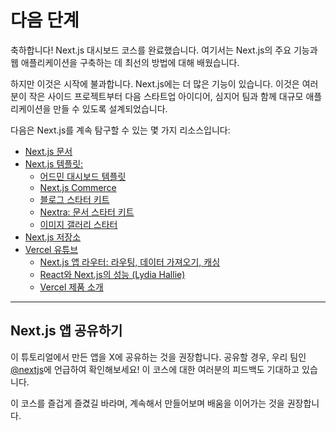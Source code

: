 # 다음 단계

축하합니다! Next.js 대시보드 코스를 완료했습니다. 여기서는 Next.js의 주요 기능과 웹 애플리케이션을 구축하는 데 최선의 방법에 대해 배웠습니다.

하지만 이것은 시작에 불과합니다. Next.js에는 더 많은 기능이 있습니다. 이것은 여러분이 작은 사이드 프로젝트부터 다음 스타트업 아이디어, 심지어 팀과 함께 대규모 애플리케이션을 만들 수 있도록 설계되었습니다.

다음은 Next.js를 계속 탐구할 수 있는 몇 가지 리소스입니다:

- [Next.js 문서](https://nextjs.org/docs)
- [Next.js 템플릿:](https://vercel.com/templates?framework=next.js)
  - [어드민 대시보드 템플릿](https://vercel.com/templates/next.js/admin-dashboard-tailwind-planetscale-react-nextjs)
  - [Next.js Commerce](https://vercel.com/templates/next.js/nextjs-commerce)
  - [블로그 스타터 키트](https://vercel.com/templates/next.js/blog-starter-kit)
  - [Nextra: 문서 스타터 키트](https://vercel.com/templates/next.js/documentation-starter-kit)
  - [이미지 갤러리 스타터](https://vercel.com/templates/next.js/image-gallery-starter)
- [Next.js 저장소](https://github.com/vercel/next.js)
- [Vercel 유튜브](https://www.youtube.com/@VercelHQ/videos)
  - [Next.js 앱 라우터: 라우팅, 데이터 가져오기, 캐싱](https://www.youtube.com/watch?v=gSSsZReIFRk)
  - [React와 Next.js의 성능 (Lydia Hallie)](https://www.youtube.com/watch?v=SqVLqvsiAYQ)
  - [Vercel 제품 소개](https://www.youtube.com/watch?v=sPmat30SE4k)

---

## Next.js 앱 공유하기

이 튜토리얼에서 만든 앱을 X에 공유하는 것을 권장합니다. 공유할 경우, 우리 팀인 [@nextjs](https://twitter.com/nextjs)에 언급하여 확인해보세요! 이 코스에 대한 여러분의 피드백도 기대하고 있습니다.

이 코스를 즐겁게 즐겼길 바라며, 계속해서 만들어보며 배움을 이어가는 것을 권장합니다.
